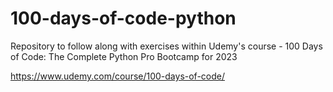# 100-days-of-code-python
Repository to follow along with exercises within Udemy's course - 100 Days of Code: The Complete Python Pro Bootcamp for 2023

https://www.udemy.com/course/100-days-of-code/
